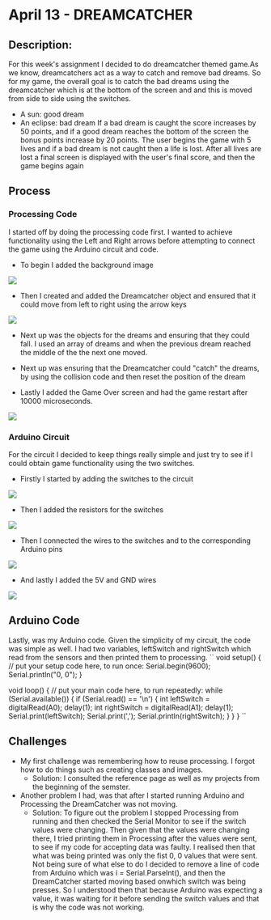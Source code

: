 # April 13 - DREAMCATCHER
## Description: 
For this week's assignment I decided to do dreamcatcher themed game.As we know, dreamcatchers act as a way to catch and remove bad dreams. So for my game, the overall goal is to catch the bad dreams using the dreamcatcher which is at the bottom of the screen and and this is moved from side to side using the switches. 
 - A sun: good dream
 - An eclipse: bad dream
If a bad dream is caught the score increases by 50 points, and if a good dream reaches the bottom of the screen the bonus points increase by 20 points. The user begins the game with 5 lives and if a bad dream is not caught then a life is lost. After all lives are lost a final screen is displayed with the user's final score, and then the game begins again

## Process
### Processing Code
I started off by doing the processing code first. I wanted to achieve functionality using the Left and Right arrows before attempting to connect the game using the Arduino circuit and code. 
 - To begin I added the background image
 
 ![](media/images/bdg.png)
 
 - Then I created and added the Dreamcatcher object and ensured that it could move from left to right using the arrow keys

 ![](media/images/dc.png)
 
 - Next up was the objects for the dreams and ensuring that they could fall. I used an array of dreams and when the previous dream reached the middle of the the next one moved.
 
 
 - Next up was ensuring that the Dreamcatcher could "catch" the dreams, by using the collision code and then reset the position of the dream



 - Lastly I added the Game Over screen and had the game restart after 10000 microseconds.

 ![](media/images/gameover.png)


### Arduino Circuit
For the circuit I decided to keep things really simple and just try to see if I could obtain game functionality using the two switches. 
 - Firstly I started by adding the switches to the circuit

![](media/images/switches.jpg)

 - Then I added the resistors for the switches

![](media/images/resistors.jpg)

 - Then I connected the wires to the switches and to the corresponding Arduino pins

![](media/images/wires1.jpg)

 - And lastly I added the 5V and GND wires

![](media/images/wires2.jpg)

## Arduino Code
Lastly, was my Arduino code. Given the simplicity of my circuit, the code was simple as well. I had two variables, leftSwitch and rightSwitch which read from the sensors and then printed them to processing.
 ``
 void setup() {
  // put your setup code here, to run once:
  Serial.begin(9600);
  Serial.println("0, 0");
}

void loop() {
  // put your main code here, to run repeatedly:
  while (Serial.available()) {
    if (Serial.read() == '\n') {
      int leftSwitch = digitalRead(A0);
      delay(1);
      int rightSwitch = digitalRead(A1);
      delay(1);
      Serial.print(leftSwitch);
      Serial.print(',');
      Serial.println(rightSwitch);
    }
  }
}
``

## Challenges
 - My first challenge was remembering how to reuse processing. I forgot how to do things such as creating classes and images.
   - Solution: I consulted the reference page as well as my projects from the beginning of the semster. 
 - Another problem I had, was that after I started running Arduino and Processing the DreamCatcher was not moving. 
   - Solution: To figure out the problem I stopped Processing from running and then checked the Serial Monitor to see if the switch values were changing. Then given that the values were changing there, I tried printing them in Processing after the values were sent, to see if my code for accepting data was faulty. I realised then that what was being printed was only the fist 0, 0 values that were sent. Not being sure of what else to do I decided to remove a line of code from Arduino which was i = Serial.ParseInt(), and then the DreamCatcher started moving based onwhich switch was being presses. So I understood then that because Arduino was expecting a value, it was waiting for it before sending the switch values and that is why the code was not working. 


